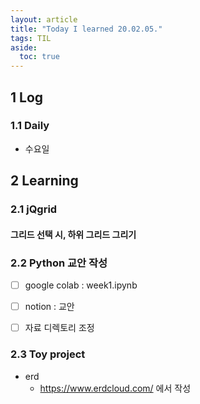 ```yaml
---
layout: article
title: "Today I learned 20.02.05."
tags: TIL
aside:
  toc: true
---
```


## 1 Log

### 1.1 Daily

- 수요일




## 2 Learning

### 2.1 jQgrid

#### 그리드 선택 시, 하위 그리드 그리기




### 2.2 Python 교안 작성

- [ ] google colab : week1.ipynb
- [ ] notion : 교안
- [ ] 자료 디렉토리 조정



### 2.3 Toy project

- erd
  - https://www.erdcloud.com/ 에서 작성